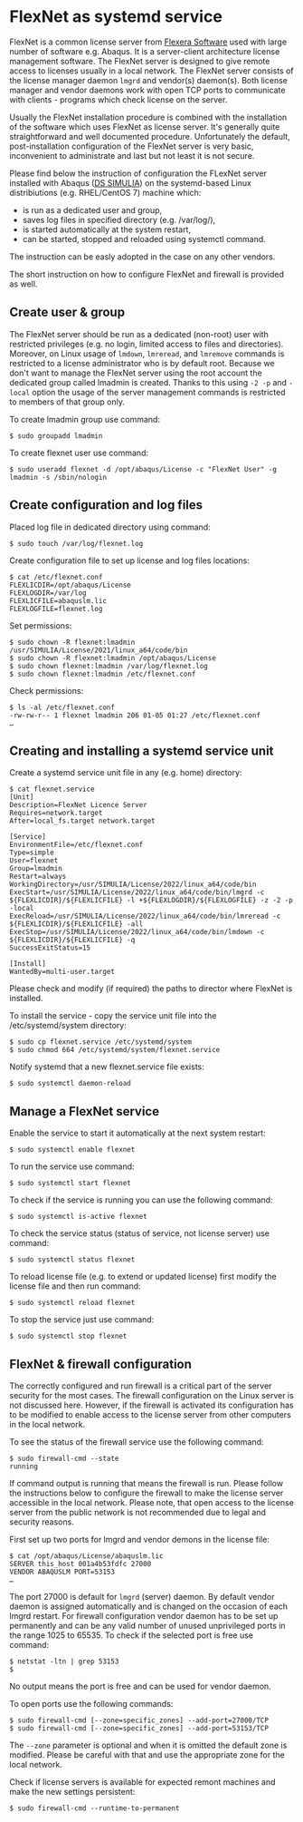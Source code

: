 # FlexNet as systemd service

FlexNet is a common license server from [Flexera Software](https://www.flexera.com) used with large number of software e.g. Abaqus. It is a server-client architecture license management software. The FlexNet server is designed to give remote access to licenses usually in a local network. The FlexNet server consists of the license manager daemon `lmgrd` and vendor(s) daemon(s). Both license manager and vendor daemons work with open TCP ports to communicate with clients - programs which check license on the server.

Usually the FlexNet installation procedure is combined with the installation of the software which uses FlexNet as license server. It's generally quite straightforward and well documented procedure. Unfortunately the default, post-installation configuration of the FlexNet server is very basic, inconvenient to administrate and last but not least it is not secure.

Please find below the instruction of configuration the FLexNet server installed with Abaqus ([DS SIMULIA](https://www.3ds.com/products-services/simulia/)) on the systemd-based Linux distribiutions (e.g. RHEL/CentOS 7) machine which:
- is run as a dedicated user and group,
- saves log files in specified directory (e.g. /var/log/),
- is started automatically at the system restart,
- can be started, stopped and reloaded using systemctl command.

The instruction can be easly adopted in the case on any other vendors.

The short instruction on how to configure FlexNet and firewall is provided as well.

## Create user & group

The FlexNet server should be run as a dedicated (non-root) user with restricted privileges (e.g. no login, limited access to files and directories). Moreover, on Linux usage of `lmdown`, `lmreread`, and `lmremove` commands is restricted to a license administrator who is by default root. Because we don't want to manage the FlexNet server using the root account the dedicated group called lmadmin is created. Thanks to this using `-2 -p` and `-local` option the usage of the server management commands is restricted to members of that group only.

To create lmadmin group use command:
```
$ sudo groupadd lmadmin
```
To create flexnet user use command:
```
$ sudo useradd flexnet -d /opt/abaqus/License -c "FlexNet User" -g lmadmin -s /sbin/nologin
```
## Create configuration and log files

Placed log file in dedicated directory using command:
```
$ sudo touch /var/log/flexnet.log
```
Create configuration file to set up license and log files locations:
```
$ cat /etc/flexnet.conf
FLEXLICDIR=/opt/abaqus/License
FLEXLOGDIR=/var/log
FLEXLICFILE=abaquslm.lic
FLEXLOGFILE=flexnet.log
```
Set permissions:
```
$ sudo chown -R flexnet:lmadmin /usr/SIMULIA/License/2021/linux_a64/code/bin
$ sudo chown -R flexnet:lmadmin /opt/abaqus/License
$ sudo chown flexnet:lmadmin /var/log/flexnet.log
$ sudo chown flexnet:lmadmin /etc/flexnet.conf
```
Check permissions:
```
$ ls -al /etc/flexnet.conf
-rw-rw-r-- 1 flexnet lmadmin 206 01-05 01:27 /etc/flexnet.conf
…
```
## Creating and installing a systemd service unit

Create a systemd service unit file in any (e.g. home) directory:
```
$ cat flexnet.service
[Unit]
Description=FlexNet Licence Server
Requires=network.target
After=local_fs.target network.target

[Service]
EnvironmentFile=/etc/flexnet.conf
Type=simple
User=flexnet
Group=lmadmin
Restart=always
WorkingDirectory=/usr/SIMULIA/License/2022/linux_a64/code/bin
ExecStart=/usr/SIMULIA/License/2022/linux_a64/code/bin/lmgrd -c ${FLEXLICDIR}/${FLEXLICFILE} -l +${FLEXLOGDIR}/${FLEXLOGFILE} -z -2 -p -local
ExecReload=/usr/SIMULIA/License/2022/linux_a64/code/bin/lmreread -c ${FLEXLICDIR}/${FLEXLICFILE} -all
ExecStop=/usr/SIMULIA/License/2022/linux_a64/code/bin/lmdown -c ${FLEXLICDIR}/${FLEXLICFILE} -q
SuccessExitStatus=15

[Install]
WantedBy=multi-user.target
```
Please check and modify (if required)  the paths to director where FlexNet is installed.

To install the service - copy the service unit file into the /etc/systemd/system directory:
```
$ sudo cp flexnet.service /etc/systemd/system
$ sudo chmod 664 /etc/systemd/system/flexnet.service
```
Notify systemd that a new flexnet.service file exists: 
```
$ sudo systemctl daemon-reload
```
## Manage a FlexNet service

Enable the service to start it automatically at the next system restart:
```
$ sudo systemctl enable flexnet
```
To run the service use command:
```
$ sudo systemctl start flexnet
```
To check if the service is running you can use the following command:
```
$ sudo systemctl is-active flexnet
```
To check the service status (status of service, not license server) use command:
```
$ sudo systemctl status flexnet
```
To reload license file (e.g. to extend or updated license) first modify the license file and then run command:
```
$ sudo systemctl reload flexnet
```
To stop the service just use command:
```
$ sudo systemctl stop flexnet
```
## FlexNet & firewall configuration

The correctly configured and run firewall is a critical part of the server security for the most cases. The firewall configuration on the Linux server is not discussed here. However, if the firewall is activated its configuration has to be modified to enable access to the license server from other computers in the local network.

To see the status of the firewall service use the following command:
```
$ sudo firewall-cmd --state
running
```
If command output is running that means the firewall is run. Please follow the instructions below to configure the firewall to make the license server accessible in the local network. Please note, that open access to the license server from the public network is not recommended due to legal and security reasons.

First set up two ports for lmgrd and vendor demons in the license file:
```
$ cat /opt/abaqus/License/abaquslm.lic
SERVER this_host 001a4b53fdfc 27000
VENDOR ABAQUSLM PORT=53153
…
```
The port 27000 is default for `lmgrd` (server) daemon. By default vendor daemon is assigned automatically and is changed on the occasion of each lmgrd restart. For firewall configuration vendor daemon has to be set up permanently and can be any valid number of unused unprivileged ports in the range 1025 to 65535. To check if the selected port is free use command:
```
$ netstat -ltn | grep 53153
$
```
No output means the port is free and can be used for vendor daemon.

To open ports use the following commands:
```
$ sudo firewall-cmd [--zone=specific_zones] --add-port=27000/TCP
$ sudo firewall-cmd [--zone=specific_zones] --add-port=53153/TCP
```
The `--zone` parameter is optional and when it is omitted the default zone is modified. Please be careful with that and use the appropriate zone for the local network.

Check if license servers is available for expected remont machines and make the new settings persistent:
```
$ sudo firewall-cmd --runtime-to-permanent
```
